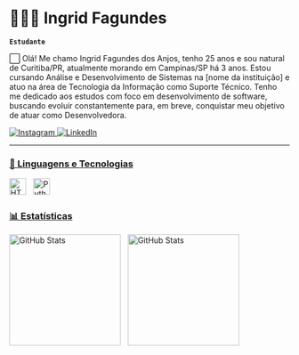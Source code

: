 # 👩🏻‍💻 Ingrid Fagundes 

**`Estudante`**

⬜ Olá! Me chamo Ingrid Fagundes dos Anjos, tenho 25 anos e sou natural de Curitiba/PR, atualmente morando em Campinas/SP há 3 anos.
Estou cursando Análise e Desenvolvimento de Sistemas na [nome da instituição] e atuo na área de Tecnologia da Informação como Suporte Técnico.
Tenho me dedicado aos estudos com foco em desenvolvimento de software, buscando evoluir constantemente para, em breve, conquistar meu objetivo de atuar como Desenvolvedora.  

<p align="left">
    <a href="https://www.instagram.com/_ingridfagundes/">
      <img
        alt="Instagram"
         title="Meu Instagram"
          src="https://img.shields.io/badge/Instagram-E4405F?style=for-the-badge&logo=instagram&logoColor=white"
    />
    </a>
    <a href="https://www.linkedin.com/in/ingrid-fagundes-932841148?utm_source=share&utm_campaign=share_via&utm_content=profile&utm_medium=ios_app" target="_blank">
    <img 
      alt="LinkedIn" 
      title="Conecte-se comigo no LinkedIn" 
      src="https://img.shields.io/badge/LinkedIn-0077B5?style=for-the-badge&logo=linkedin&logoColor=white"
    />
</p>

---

### 🤖 Linguagens e Tecnologias

<img 
    align="left" 
    alt="HTML"
    title="HTML" 
    width="30px" 
    style="padding-right: 10px;" 
    src="https://cdn.jsdelivr.net/gh/devicons/devicon@latest/icons/html5/html5-original.svg" 
/>
<img 
    align="left" 
    alt="Python" 
    title="Python"
    width="30px" 
    style="padding-right: 10px;" 
    src="https://cdn.jsdelivr.net/gh/devicons/devicon@latest/icons/python/python-original.svg" 
/>

<br/>
<br/>

### 📊 Estatísticas

<p>
  <img 
    align="left" 
    alt="GitHub Stats" 
    height="200" 
    style="padding-right: 10px;" 
    src="https://github-readme-stats.vercel.app/api?username=ingridfagundes&show_icons=true&theme=tokyonight&include_all_commits=true&locale=pt-br" 
  />

<img 
      align="left" 
      alt="GitHub Stats" 
      height="200" 
      src="https://github-readme-stats.vercel.app/api/top-langs/?username=ingridfagundes&theme=tokyonight&layout=compact&custom_title=Tecnologias&langs_count=9" 
  />

</p>
